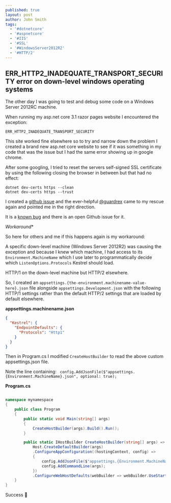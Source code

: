 ```yaml
---
published: true
layout: post
author: John Smith
tags:
  - '#dotnetcore'
  - '#aspnetcore'
  - '#IIS'
  - '#SSL'
  - '#WindowsServer2012R2'
  - '#HTTP/2'
---
```

## ERR_HTTP2_INADEQUATE_TRANSPORT_SECURITY error on down-level windows operating systems

The other day I was going to test and debug some code on a Windows Server 2012RC machine. 

When running my asp.net core 3.1 razor pages website I encountered the exception:

`ERR_HTTP2_INADEQUATE_TRANSPORT_SECURITY`  

This site worked fine elsewhere so to try and narrow down the problem I created a brand new asp.net core website to see if it was something in my code that was the issue but I had the same error showing up in google chrome. 

After some googling, I tried to reset the servers self-signed SSL certificate by using the following closing the browser in between but that had no effect: 

```shell
dotnet dev-certs https --clean
dotnet dev-certs https --trust
```

I created a [github issue](https://github.com/aspnet/AspNetCore.Docs/issues/16434) and the ever-helpful [@guardrex](https://github.com/guardrex) came to my rescue again and pointed me in the right direction. 

It is a [known bug](https://github.com/dotnet/aspnetcore/issues/16811) and there is an open Github issue for it.

*Workaround**

So here for others and me if this happens again is my workaround:

A specific down-level machine (Windows Server 2012R2) was causing the exception and because I knew which machine, I had access to its `Environment.MachineName` which I use later to programmatically decide which `ListenOptions.Protocols` Kestrel should load. 

HTTP/1 on the down-level machine but HTTP/2 elsewhere.

So, I created an `appsettings.{the-environment.machinename-value-here}.json` file alongside `appsettings.Development.json` with the following HTTP/1 settings rather than the default HTTP/2 settings that are loaded by default elsewhere.

**appsettings.machinename.json**

```json
{
  "Kestrel": {
    "EndpointDefaults": {
      "Protocols": "Http1"
    }
  }
}
``` 

Then in Program.cs I modified `CreateHostBuilder` to read the above custom appsettings.json file. 

Note the line containing: ` config.AddJsonFile($"appsettings.{Environment.MachineName}.json", optional: true);`


**Program.cs**

```cs

namespace mynamespace
{
    public class Program
    {
        public static void Main(string[] args)
        {
            CreateHostBuilder(args).Build().Run();
        }

        public static IHostBuilder CreateHostBuilder(string[] args) =>
            Host.CreateDefaultBuilder(args)
            .ConfigureAppConfiguration((hostingContext, config) =>
            {
                config.AddJsonFile($"appsettings.{Environment.MachineName}.json", optional: true);
                config.AddCommandLine(args);
            })
            .ConfigureWebHostDefaults(webBuilder => webBuilder.UseStartup<Startup>());
    }
}
```

Success 🎉
